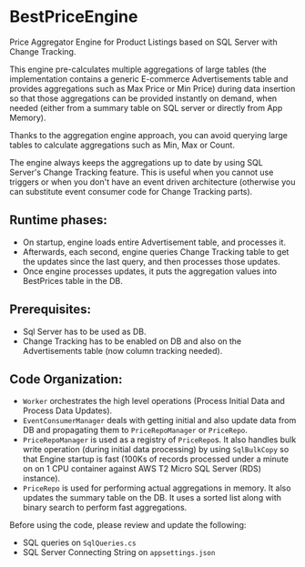 # BestPriceEngine
Price Aggregator Engine for Product Listings based on SQL Server with Change Tracking.

This engine pre-calculates multiple aggregations of large tables (the implementation contains a generic E-commerce Advertisements table and provides aggregations such as Max Price or Min Price) during data insertion so that those aggregations can be provided instantly on demand, when needed (either from a summary table on SQL server or directly from App Memory).

Thanks to the aggregation engine approach, you can avoid querying large tables to calculate aggregations such as Min, Max or Count.

The engine always keeps the aggregations up to date by using SQL Server's Change Tracking feature. This is useful when you cannot use triggers or when you don't have an event driven architecture (otherwise you can substitute event consumer code for Change Tracking parts).

## Runtime phases:
- On startup, engine loads entire Advertisement table, and processes it.
- Afterwards, each second, engine queries Change Tracking table to get the updates since the last query, and then processes those updates.
- Once engine processes updates, it puts the aggregation values into BestPrices table in the DB.

## Prerequisites:
- Sql Server has to be used as DB.
- Change Tracking has to be enabled on DB and also on the Advertisements table (now column tracking needed).


## Code Organization:
- `Worker` orchestrates the high level operations (Process Initial Data and Process Data Updates).
- `EventConsumerManager` deals with getting initial and also update data from DB and propagating them to `PriceRepoManager` or `PriceRepo`.
- `PriceRepoManager` is used as a registry of `PriceRepo`s. It also handles bulk write operation (during initial data processing) by using `SqlBulkCopy` so that Engine startup is fast (100Ks of records processed under a minute on on 1 CPU container against AWS T2 Micro SQL Server (RDS) instance).
- `PriceRepo` is used for performing actual aggregations in memory. It also updates the summary table on the DB. It uses a sorted list along with binary search to perform fast aggregations. 

Before using the code, please review and update the following:
- SQL queries on `SqlQueries.cs`
- SQL Server Connecting String on `appsettings.json`

